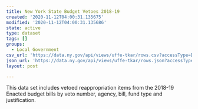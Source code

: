 ```yaml
---
title: New York State Budget Vetoes 2018-19
created: '2020-11-12T04:00:31.135675'
modified: '2020-11-12T04:00:31.135686'
state: active
type: dataset
tags: []
groups:
  - Local Government
csv_url: 'https://data.ny.gov/api/views/uffe-tkar/rows.csv?accessType=DOWNLOAD'
json_url: 'https://data.ny.gov/api/views/uffe-tkar/rows.json?accessType=DOWNLOAD'
layout: post

---
```

This data set includes vetoed reappropriation items from the 2018-19 Enacted budget bills by veto number, agency, bill, fund type and justification.
